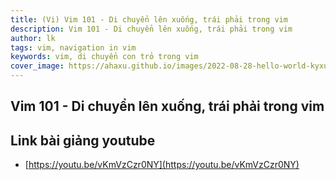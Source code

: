 ```yaml
---
title: (Vi) Vim 101 - Di chuyển lên xuống, trái phải trong vim
description: Vim 101 - Di chuyển lên xuống, trái phải trong vim
author: lk
tags: vim, navigation in vim 
keywords: vim, di chuyển con trỏ trong vim
cover_image: https://ahaxu.github.io/images/2022-08-28-hello-world-kyxuan.jpg
---
```


## Vim 101 - Di chuyển lên xuống, trái phải trong vim

## Link bài giảng youtube

- [https://youtu.be/vKmVzCzr0NY](https://youtu.be/vKmVzCzr0NY)
